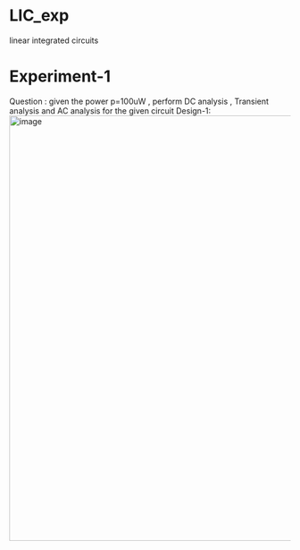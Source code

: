 # LIC_exp
linear integrated circuits
# Experiment-1
Question : given the power p=100uW , perform DC analysis , Transient analysis and AC analysis for the given circuit
Design-1:
<img width="761" alt="image" src="https://github.com/user-attachments/assets/197db282-80c8-4b12-bb5e-78640bd3f78a" />
